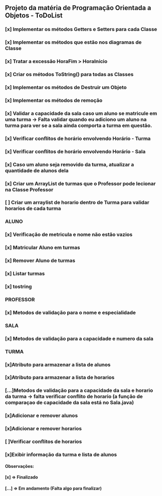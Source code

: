 ## Projeto da matéria de Programação Orientada a Objetos - ToDoList

### [x] Implementar os métodos Getters e Setters para cada Classe
### [x] Implementar os métodos que estão nos diagramas de Classe
### [x] Tratar a excessão HoraFim > HoraInício 
### [x] Criar os métodos ToString() para todas as Classes 
### [x] Implementar os métodos de Destruir um Objeto
### [x] Implementar os métodos de remoção 
### [x] Validar a capacidade da sala caso um aluno se matricule em uma turma -> Falta validar quando eu adiciono um aluno na turma para ver se a sala ainda comporta a turma em questão.
### [x] Verificar conflitos de horário envolvendo Horário - Turma
### [x] Verificar conflitos de horário envolvendo Horário - Sala
### [x] Caso um aluno seja removido da turma, atualizar a quantidade de alunos dela
### [x] Criar um ArrayList de turmas que o Professor pode lecionar na Classe Professor
### [ ] Criar um arraylist de horario dentro de Turma para validar horarios de cada turma



### ALUNO
### [x] Verificação de metricula e nome não estão vazios
### [x] Matricular Aluno em turmas
### [x] Remover Aluno de turmas
### [x] Listar turmas
### [x] tostring


### PROFESSOR
### [x] Metodos de validação para o nome e especialidade

### SALA
### [x] Metodos de validação para a capacidade e numero da sala

### TURMA
### [x]Atributo para armazenar a lista de alunos
### [x]Atributo para armazenar a lista de horarios
### [...]Metodos de validação para a capacidade da sala e horario da turma -> falta verificar conflito de horario (a função de comparaçao de capacidade da sala está no Sala.java)
### [x]Adicionar e remover alunos
### [x]Adicionar e remover horarios
### [ ]Verificar conflitos de horarios
### [x]Exibir informação da turma e lista de alunos




#### Observações: 
#### [x] => Finalizado 
#### [...] => Em andamento (Falta algo para finalizar)
